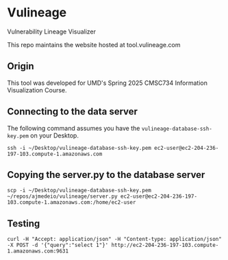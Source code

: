 # Vulineage
Vulnerability Lineage Visualizer

This repo maintains the website hosted at tool.vulineage.com

## Origin
This tool was developed for UMD's Spring 2025 CMSC734 Information Visualization Course.

## Connecting to the data server
The following command assumes you have the `vulineage-database-ssh-key.pem` on your Desktop.

`ssh -i ~/Desktop/vulineage-database-ssh-key.pem ec2-user@ec2-204-236-197-103.compute-1.amazonaws.com`

## Copying the server.py to the database server
`scp -i ~/Desktop/vulineage-database-ssh-key.pem ~/repos/ajmedeio/vulineage/server.py ec2-user@ec2-204-236-197-103.compute-1.amazonaws.com:/home/ec2-user`

## Testing
`curl -H "Accept: application/json" -H "Content-type: application/json" -X POST -d '{"query":"select 1"}' http://ec2-204-236-197-103.compute-1.amazonaws.com:9631`
